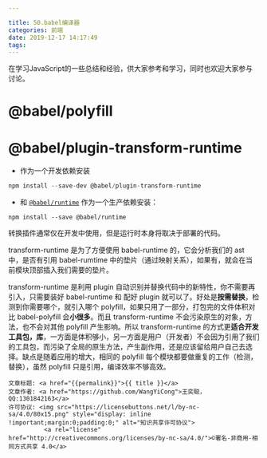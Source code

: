 ```yaml
---

title: 50.babel编译器
categories: 前端
date: 2019-12-17 14:17:49
tags:
---
```

在学习JavaScript的一些总结和经验，供大家参考和学习，同时也欢迎大家参与讨论。

<!--more-->

# @babel/polyfill



# @babel/plugin-transform-runtime

- 作为一个开发依赖安装


```javascript
npm install --save-dev @babel/plugin-transform-runtime
```

- 和 [`@babel/runtime`](https://babel.docschina.org/docs/en/babel-runtime) 作为一个生产依赖安装：

```
npm install --save @babel/runtime
```

转换插件通常仅在开发中使用，但是运行时本身将取决于部署的代码。



transform-runtime 是为了方便使用 babel-runtime 的，它会分析我们的 ast 中，是否有引用 babel-rumtime 中的垫片（通过映射关系），如果有，就会在当前模块顶部插入我们需要的垫片。

transform-runtime 是利用 plugin 自动识别并替换代码中的新特性，你不需要再引入，只需要装好 babel-runtime 和 配好 plugin 就可以了。好处是**按需替换**，检测到你需要哪个，就引入哪个 polyfill，如果只用了一部分，打包完的文件体积对比 babel-polyfill 会**小很多**。而且 transform-runtime 不会污染原生的对象，方法，也不会对其他 polyfill 产生影响。所以 transform-runtime 的方式更**适合开发工具包，库**，一方面是体积够小，另一方面是用户（开发者）不会因为引用了我们的工具包，而污染了全局的原生方法，产生副作用，还是应该留给用户自己去选择。缺点是随着应用的增大，相同的 polyfill 每个模块都要做重复的工作（检测，替换），虽然 polyfill 只是引用，编译效率不够高效。




><span style="font-size:12px">
	文章标题: <a href="{{permalink}}">{{ title }}</a>
	文章作者: <a href="https://github.com/WangYiCong">王奕聪，QQ:1301842163</a>  
	许可协议: <img src="https://licensebuttons.net/l/by-nc-sa/4.0/80x15.png" style="display: inline !important;margin:0;padding:0;" alt="知识共享许可协议">
			  <a rel="license" href="http://creativecommons.org/licenses/by-nc-sa/4.0/">©署名-非商用-相同方式共享 4.0</a>
</span>